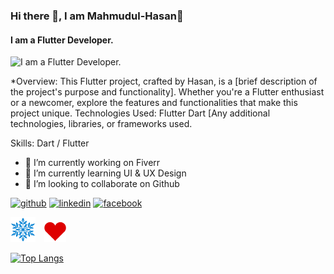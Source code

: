 ### Hi there 👋,  I am Mahmudul-Hasan👋
#### I am a Flutter Developer.
![I am a Flutter Developer.](https://media.licdn.com/dms/image/D5616AQFNKutx1jxjHA/profile-displaybackgroundimage-shrink_350_1400/0/1701176804317?e=1706745600&v=beta&t=nTeYjjLRZkHyNwCW56ApzeNSPC2QqyQgBAiS5QZiAHQ)

*Overview:
This Flutter project, crafted by Hasan, is a [brief description of the project's purpose and functionality]. Whether you're a Flutter enthusiast or a newcomer, explore the features and functionalities that make this project unique.
Technologies Used:
Flutter
Dart
[Any additional technologies, libraries, or frameworks used.

Skills: Dart / Flutter

- 🔭 I’m currently working on Fiverr 
- 🌱 I’m currently learning UI & UX Design 
- 👯 I’m looking to collaborate on Github 


[<img src='https://cdn.jsdelivr.net/npm/simple-icons@3.0.1/icons/github.svg' alt='github' height='40'>](https://github.com/mahmudulhasan-app)  [<img src='https://cdn.jsdelivr.net/npm/simple-icons@3.0.1/icons/linkedin.svg' alt='linkedin' height='40'>](https://www.linkedin.com/in/https://www.linkedin.com/in/mahmudul-hasan-a195a0293//)  [<img src='https://cdn.jsdelivr.net/npm/simple-icons@3.0.1/icons/facebook.svg' alt='facebook' height='40'>](https://www.facebook.com/https://www.facebook.com/profile.php?id=100066454374597)  

<a href='https://archiveprogram.github.com/'><img src='https://raw.githubusercontent.com/acervenky/animated-github-badges/master/assets/acbadge.gif' width='40' height='40'></a> <a href='https://docs.github.com/en/github/supporting-the-open-source-community-with-github-sponsors'><img src='https://raw.githubusercontent.com/acervenky/animated-github-badges/master/assets/sponsorbadge.gif' width='35' height='35'></a> 

[![Top Langs](https://github-readme-stats.vercel.app/api/top-langs/?username=mahmudulhasan-app)](https://github.com/anuraghazra/github-readme-stats)

